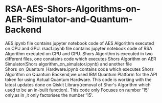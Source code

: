 # RSA-AES-Shors-Algorithms-on-AER-Simulator-and-Quantum-Backend
AES.ipynb file contains jupyter notebook code of AES Algorithm executed on CPU and GPU.
rsac1.ipynb file contains jupyter notebook code of RSA Algorithm executed on CPU and GPU.
Shors Algorithm is executed in two different files, one conatains code which executes Shors Algorithm on AER Simulator(Shors algorithm_on_simulator.ipynb)
and another file Shors_on_Quantum_Hardware.ipynb contains code which executes Shors Algorithm on Quantum Backend,we used IBM Quantum Platform for the API token for using Actual Quantum Hardware.
This code is working with the latest updates done on Qiskit Library(removal of Shor's Algorithm which used to be an in-built function).
This code only Focuses on number '15' only,as in ,it only factorises the number '15'.
